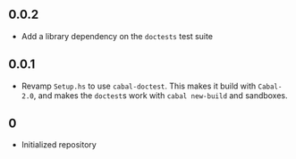 0.0.2
-----
* Add a library dependency on the `doctests` test suite

0.0.1
-----
* Revamp `Setup.hs` to use `cabal-doctest`. This makes it build
  with `Cabal-2.0`, and makes the `doctest`s work with `cabal new-build` and
  sandboxes.

0
-
* Initialized repository
